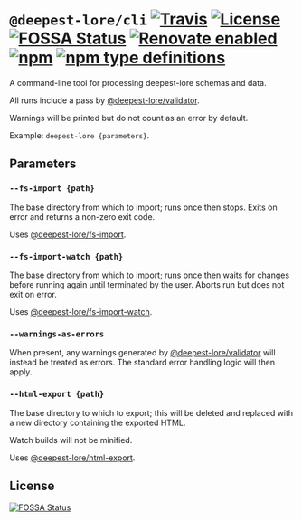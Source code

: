 # `@deepest-lore/cli` [![Travis](https://img.shields.io/travis/deepest-lore/cli.svg)](https://travis-ci.org/deepest-lore/cli) [![License](https://img.shields.io/github/license/deepest-lore/cli.svg)](license) [![FOSSA Status](https://app.fossa.io/api/projects/git%2Bgithub.com%2Fdeepest-lore%2Fcli.svg?type=shield)](https://app.fossa.io/projects/git%2Bgithub.com%2Fdeepest-lore%2Fcli?ref=badge_shield) [![Renovate enabled](https://img.shields.io/badge/renovate-enabled-brightgreen.svg)](https://renovatebot.com/) [![npm](https://img.shields.io/npm/v/@deepest-lore/cli.svg)](https://www.npmjs.com/package/@deepest-lore/cli) [![npm type definitions](https://img.shields.io/npm/types/@deepest-lore/cli.svg)](https://www.npmjs.com/package/@deepest-lore/cli)

A command-line tool for processing deepest-lore schemas and data.

All runs include a pass by [@deepest-lore/validator](https://www.npmjs.com/package/@deepest-lore/validator).

Warnings will be printed but do not count as an error by default.

Example: `deepest-lore {parameters}`.

## Parameters

### `--fs-import {path}`

The base directory from which to import; runs once then stops.  Exits on error
and returns a non-zero exit code.

Uses [@deepest-lore/fs-import](https://www.npmjs.com/package/@deepest-lore/fs-import).

### `--fs-import-watch {path}`

The base directory from which to import; runs once then waits for changes before
running again until terminated by the user.  Aborts run but does not exit on
error.

Uses [@deepest-lore/fs-import-watch](https://www.npmjs.com/package/@deepest-lore/fs-import-watch).

### `--warnings-as-errors`

When present, any warnings generated by
[@deepest-lore/validator](https://www.npmjs.com/package/@deepest-lore/validator)
will instead be treated as errors.  The standard error handling logic will then
apply.

### `--html-export {path}`

The base directory to which to export; this will be deleted and replaced with a
new directory containing the exported HTML.

Watch builds will not be minified.

Uses [@deepest-lore/html-export](https://www.npmjs.com/package/@deepest-lore/html-export).

## License

[![FOSSA Status](https://app.fossa.io/api/projects/git%2Bgithub.com%2Fdeepest-lore%2Fcli.svg?type=large)](https://app.fossa.io/projects/git%2Bgithub.com%2Fdeepest-lore%2Fcli?ref=badge_large)
